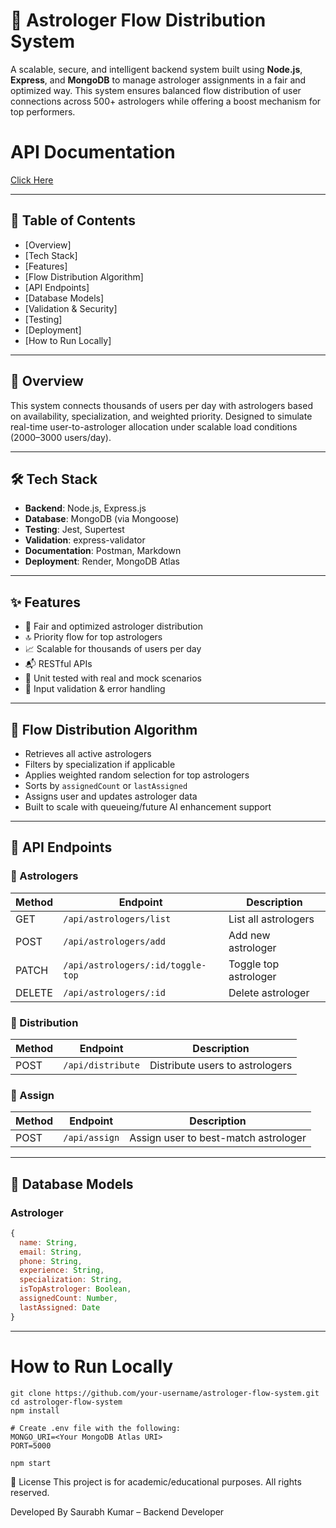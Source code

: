 # 🔮 Astrologer Flow Distribution System

A scalable, secure, and intelligent backend system built using **Node.js**, **Express**, and **MongoDB** to manage astrologer assignments in a fair and optimized way. This system ensures balanced flow distribution of user connections across 500+ astrologers while offering a boost mechanism for top performers.

# API Documentation
[Click Here](https://documenter.getpostman.com/view/44352317/2sB2ixjDtT)

---

## 📌 Table of Contents

- [Overview]
- [Tech Stack]
- [Features]
- [Flow Distribution Algorithm]
- [API Endpoints]
- [Database Models]
- [Validation & Security]
- [Testing]
- [Deployment]
- [How to Run Locally]


---

## 🧠 Overview

This system connects thousands of users per day with astrologers based on availability, specialization, and weighted priority. Designed to simulate real-time user-to-astrologer allocation under scalable load conditions (2000–3000 users/day).

---

## 🛠 Tech Stack

- **Backend**: Node.js, Express.js
- **Database**: MongoDB (via Mongoose)
- **Testing**: Jest, Supertest
- **Validation**: express-validator
- **Documentation**: Postman, Markdown
- **Deployment**: Render, MongoDB Atlas

---

## ✨ Features

- 🧮 Fair and optimized astrologer distribution
- 🔝 Priority flow for top astrologers
- 📈 Scalable for thousands of users per day
- 📬 RESTful APIs
- 🧪 Unit tested with real and mock scenarios
- 🔐 Input validation & error handling

---

## 🔁 Flow Distribution Algorithm

- Retrieves all active astrologers
- Filters by specialization if applicable
- Applies weighted random selection for top astrologers
- Sorts by `assignedCount` or `lastAssigned`
- Assigns user and updates astrologer data
- Built to scale with queueing/future AI enhancement support

---

## 📮 API Endpoints

### 🔹 Astrologers
| Method | Endpoint | Description |
|--------|----------|-------------|
| GET    | `/api/astrologers/list` | List all astrologers |
| POST   | `/api/astrologers/add`  | Add new astrologer |
| PATCH  | `/api/astrologers/:id/toggle-top` | Toggle top astrologer |
| DELETE | `/api/astrologers/:id`  | Delete astrologer |

### 🔹 Distribution
| Method | Endpoint | Description |
|--------|----------|-------------|
| POST   | `/api/distribute` | Distribute users to astrologers |

### 🔹 Assign
| Method | Endpoint | Description |
|--------|----------|-------------|
| POST   | `/api/assign` | Assign user to best-match astrologer |

---

## 🧾 Database Models

### Astrologer
```js
{
  name: String,
  email: String,
  phone: String,
  experience: String,
  specialization: String,
  isTopAstrologer: Boolean,
  assignedCount: Number,
  lastAssigned: Date
}
```
---
# How to Run Locally
```
git clone https://github.com/your-username/astrologer-flow-system.git
cd astrologer-flow-system
npm install

# Create .env file with the following:
MONGO_URI=<Your MongoDB Atlas URI>
PORT=5000

npm start
```
📜 License
This project is for academic/educational purposes. All rights reserved.

Developed By
Saurabh Kumar – Backend Developer
